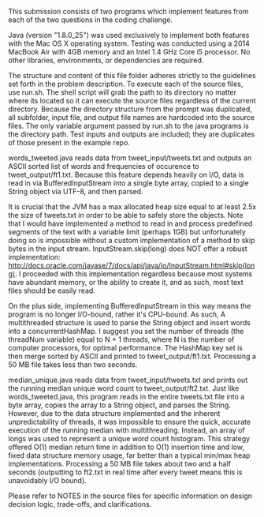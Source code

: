 This submission consists of two programs which implement features from each of the two questions in the coding challenge.

Java (version "1.8.0_25") was used exclusively to implement both features with the Mac OS X operating system. Testing was conducted using a 2014 MacBook Air with 4GB memory and an Intel 1.4 GHz Core i5 processor. No other libraries, environments, or dependencies are required. 

The structure and content of this file folder adheres strictly to the guidelines set forth in the problem description. To execute each of the source files, use run.sh. The shell script will grab the path to its directory no matter where its located so it can execute the source files regardless of the current directory. Because the directory structure from the prompt was duplicated, all subfolder, input file, and output file names are hardcoded into the source files. The only variable argument passed by run.sh to the java programs is the directory path. Test inputs and outputs are included; they are duplicates of those present in the example repo.

words_tweeted.java reads data from tweet_input/tweets.txt and outputs an ASCII sorted list of words and frequencies of occurence to tweet_output/ft1.txt. Because this feature depends heavily on I/O, data is read in via BufferedInputStream into a single byte array, copied to a single String object via UTF-8, and then parsed. 

It is crucial that the JVM has a max allocated heap size equal to at least 2.5x the size of tweets.txt in order to be able to safely store the objects. Note that I would have implemented a method to read in and process predefined segments of the text with a variable limit (perhaps 1GB) but unfortunately doing so is impossible without a custom implementation of a method to skip bytes in the input stream. InputStream.skip(long) does NOT offer a robust implementation: <http://docs.oracle.com/javase/7/docs/api/java/io/InputStream.html#skip(long)>. I proceeded with this implementation regardless because most systems have abundant memory, or the ability to create it, and as such, most text files should be easily read.

On the plus side, implementing BufferedInputStream in this way means the program is no longer I/O-bound, rather it's CPU-bound. As such, A multithreaded structure is used to parse the String object and insert words into a concurrentHashMap. I suggest you set the number of threads (the threadNum variable) equal to N + 1 threads, where N is the number of computer processors, for optimal performance. The HashMap key set is then merge sorted by ASCII and printed to tweet_output/ft1.txt. Processing a 50 MB file takes less than two seconds.

median_unique.java reads data from tweet_input/tweets.txt and prints out the running median unique word count to tweet_output/ft2.txt. Just like words_tweeted.java, this program reads in the entire tweets.txt file into a byte array, copies the array to a String object, and parses the String. However, due to the data structure implemented and the inherent unpredictability of threads, it was impossible to ensure the quick, accurate execution of the running median with multithreading. Instead, an array of longs was used to represent a unique word count histogram. This strategy offered O(1) median return time in addition to O(1) insertion time and low, fixed data structure memory usage, far better than a typical min/max heap implementations. Processing a 50 MB file takes about two and a half seconds (outputting to ft2.txt in real time after every tweet means this is unavoidably I/O bound).

Please refer to NOTES in the source files for specific information on design decision logic, trade-offs, and clarifications.
